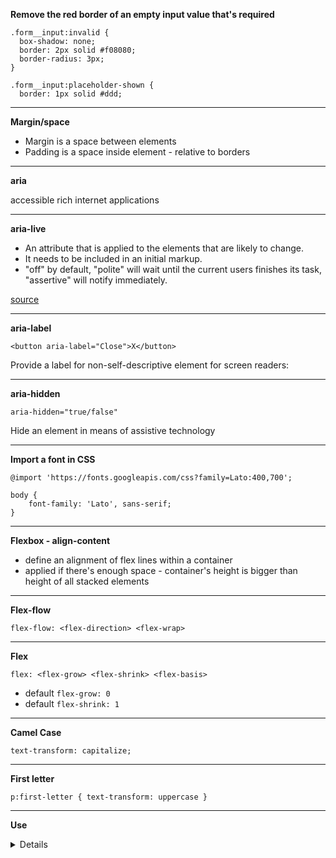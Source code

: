 **Remove the red border of an empty input value that's required**
```
.form__input:invalid {
  box-shadow: none;
  border: 2px solid #f08080;
  border-radius: 3px;
}

.form__input:placeholder-shown {
  border: 1px solid #ddd;
```
---

**Margin/space**

- Margin is a space between elements
- Padding is a space inside element - relative to borders

---


**aria**

accessible rich internet applications

---

**aria-live**
- An attribute that is applied to the elements that are likely to change.
- It needs to be included in an initial markup.
- "off" by default, "polite" will wait until the current users finishes its task, "assertive" will notify immediately.

[source](https://bitsofco.de/using-aria-live/?mc_cid=c6889024a8&mc_eid=81c3fc5a13)

---

**aria-label**

`<button aria-label="Close">X</button>`

Provide a label for non-self-descriptive element for screen readers: 

---


**aria-hidden**

`aria-hidden="true/false"`

Hide an element in means of assistive technology

---

**Import a font in CSS**

```
@import 'https://fonts.googleapis.com/css?family=Lato:400,700';

body {
	font-family: 'Lato', sans-serif;
}
```

---

**Flexbox - align-content**

- define an alignment of flex lines within a container
- applied if there's enough space - container's height is bigger than height of all stacked elements


---

**Flex-flow**

`flex-flow: <flex-direction> <flex-wrap>`

---

**Flex**

`flex: <flex-grow> <flex-shrink> <flex-basis>`

- default `flex-grow: 0`
- default `flex-shrink: 1`

---

**Camel Case**

`text-transform: capitalize;`

---

**First letter**

`p:first-letter { text-transform: uppercase }`

---

**Use <details /> tag for accordion**

---

**Centering a plus inside a circle**

Plus is rendered as a "non-capital" character, a bit lower from the middle line, so it's hard to align properly in two axes. There's a "full-width plus" char (U+FF0B), but it's not included in most of the fonts (e.g Open Sans).

[source](https://stackoverflow.com/a/52943578)

---
